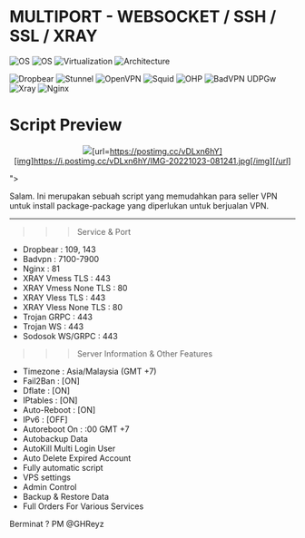 # MULTIPORT - WEBSOCKET / SSH / SSL / XRAY
 
![OS](https://shields.io/badge/OS-Ubuntu%2018+-green?logo=ubuntu&style=for-the-badge) 
![OS](https://shields.io/badge/OS-Debian%2010+-green?logo=debian&style=for-the-badge)
![Virtualization](https://shields.io/badge/Virtualization-KVM-green?logo=tryhackme&style=for-the-badge) ![Architecture](https://shields.io/badge/Architecture-Intel%20or%20AMD-green?logo=moleculer&style=for-the-badge)

![Dropbear](https://shields.io/badge/Service-Dropbear-orange?logo=jamboard&style=for-the-badge) 
![Stunnel](https://shields.io/badge/Service-Stunnel-orange?logo=keepassxc&style=for-the-badge) 
![OpenVPN](https://shields.io/badge/Service-OpenVPN-orange?logo=openvpn&style=for-the-badge) 
![Squid](https://shields.io/badge/Service-Squid-orange?logo=testinglibrary&style=for-the-badge) 
![OHP](https://shields.io/badge/Service-OHP-orange?logo=openapiinitiative&style=for-the-badge) 
![BadVPN UDPGw](https://shields.io/badge/Service-BadVPN%20UDPGw-orange?logo=ublockorigin&style=for-the-badge) 
![Xray](https://shields.io/badge/Service-Xray-orange?logo=xstate&style=for-the-badge) 
![Nginx](https://shields.io/badge/Service-Nginx-orange?logo=onnx&style=for-the-badge)

# Script Preview
<p align="center">
<img src="https://i.postimg.cc/MX8jXYy3/IMG-20221023-081152.jpg"

[url=https://postimg.cc/vDLxn6hY][img]https://i.postimg.cc/vDLxn6hY/IMG-20221023-081241.jpg[/img][/url]

">

Salam. Ini merupakan sebuah script yang memudahkan para seller VPN untuk install package-package yang diperlukan untuk berjualan VPN.
                              
------------------------------------------------------------
   >>> Service & Port
   - Dropbear                : 109, 143
   - Badvpn                  : 7100-7900
   - Nginx                   : 81
   - XRAY  Vmess TLS         : 443
   - XRAY  Vmess None TLS    : 80
   - XRAY  Vless TLS         : 443
   - XRAY  Vless None TLS    : 80
   - Trojan GRPC             : 443
   - Trojan WS               : 443
   - Sodosok WS/GRPC         : 443

   >>> Server Information & Other Features
   - Timezone                : Asia/Malaysia (GMT +7)
   - Fail2Ban                : [ON]
   - Dflate                  : [ON]
   - IPtables                : [ON]
   - Auto-Reboot             : [ON]
   - IPv6                    : [OFF]
   - Autoreboot On           : :00  GMT +7
   - Autobackup Data
   - AutoKill Multi Login User
   - Auto Delete Expired Account
   - Fully automatic script
   - VPS settings
   - Admin Control
   - Backup & Restore Data
   - Full Orders For Various Services

Berminat ? PM @GHReyz






